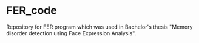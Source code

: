 # FER_code
Repository for FER program which was used in Bachelor's thesis "Memory disorder detection using Face Expression Analysis".

